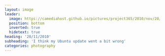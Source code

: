 ```yaml
---
layout: image
leader:
  image: https://camediahost.github.io/pictures/project365/2010/nov/20/201110.jpg
  position: bottom
  inverted: true
  hidetext: true
heading: '20/11/2010'
subheading: 'I think my Ubuntu update went a bit wrong'
categories: photography
---
```

